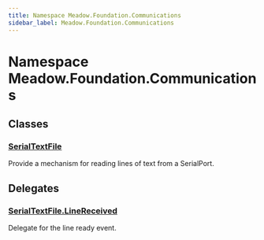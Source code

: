 ```yaml
---
title: Namespace Meadow.Foundation.Communications
sidebar_label: Meadow.Foundation.Communications
---
```

# Namespace Meadow.Foundation.Communications
## Classes
### [SerialTextFile](../Meadow.Foundation.Communications/SerialTextFile)
Provide a mechanism for reading lines of text from a SerialPort.
## Delegates
### [SerialTextFile.LineReceived](../Meadow.Foundation.Communications/SerialTextFile.LineReceived)
Delegate for the line ready event.
